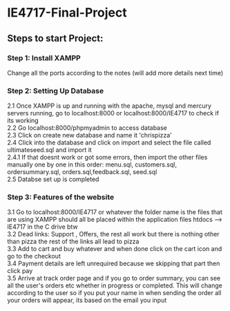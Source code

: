 # IE4717-Final-Project

## Steps to start Project:

### Step 1: Install XAMPP

Change all the ports according to the notes (will add more details next time)

### Step 2: Setting Up Database

2.1 Once XAMPP is up and running with the apache, mysql and mercury servers running, go to localhost:8000 or localhost:8000/IE4717 to check if its working  
2.2 Go localhost:8000/phpmyadmin to access database  
2.3 Click on create new database and name it 'chrispizza'  
2.4 Click into the database and click on import and select the file called ultimateseed.sql and import it  
2.4.1 If that doesnt work or got some errors, then import the other files manually one by one in this order: menu.sql, customers.sql, ordersummary.sql, orders.sql,feedback.sql, seed.sql  
2.5 Databse set up is completed

### Step 3: Features of the website

3.1 Go to localhost:8000/IE4717 or whatever the folder name is the files that are using XAMPP should all be placed within the application files htdocs --> IE4717 in the C drive btw  
3.2 Dead links: Support , Offers, the rest all work but there is nothing other than pizza the rest of the links all lead to pizza  
3.3 Add to cart and buy whatever and when done click on the cart icon and go to the checkout  
3.4 Payment details are left unrequired because we skipping that part then click pay  
3.5 Arrive at track order page and if you go to order summary, you can see all the user's orders etc whether in progress or completed. This will change according to the user so if you put your name in when sending the order all your orders will appear, its based on the email you input
